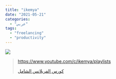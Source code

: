 ```yaml
---
title: "ikemya"
date: "2021-05-21"
categories:
  - "عربي"
tags:
  - "freelancing"
  - "productivity"
---
```


![](https://yt3.ggpht.com/ytc/AAUvwnga0pKXyelghOkM4gaXJggmJk5yepxQVEwI7Vg6cQ=s176-c-k-c0x00ffffff-no-rj)

> https://www.youtube.com/c/ikemya/playlists
>
> [كورس الفريلانس الشامل](https://www.youtube.com/c/ikemya/playlists)
